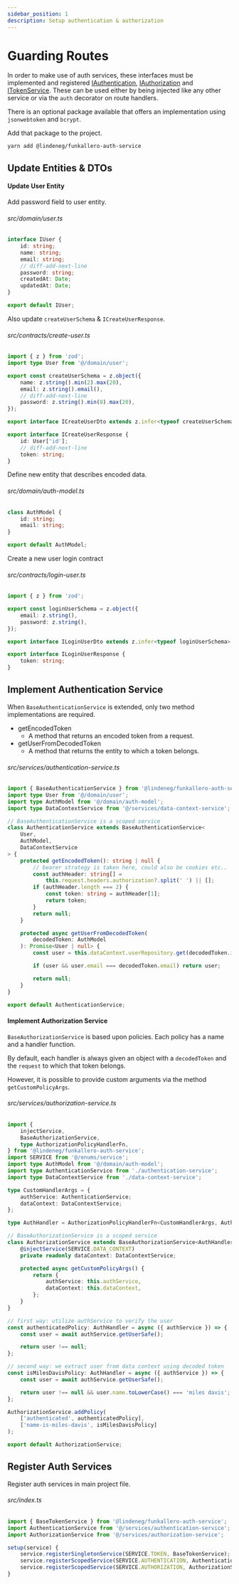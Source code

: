 ```yaml
---
sidebar_position: 1
description: Setup authentication & authorization
---
```


# Guarding Routes

In order to make use of auth services, these interfaces must be implemented and registered [IAuthentication](https://github.com/Lindeneg/funkallero/blob/master/packages/funkallero-core/src/service/authentication-service.ts), [IAuthorization](https://github.com/Lindeneg/funkallero/blob/master/packages/funkallero-core/src/service/authorization-service.ts) and [ITokenService](https://github.com/Lindeneg/funkallero/blob/master/packages/funkallero-core/src/service/token-service.ts). These can be used either by being injected like any other service or via the `auth` decorator on route handlers.

There is an optional package available that offers an implementation using `jsonwebtoken` and `bcrypt`.

Add that package to the project.

`yarn add @lindeneg/funkallero-auth-service`

## Update Entities & DTOs

#### Update User Entity

Add password field to user entity.

###### src/domain/user.ts

```ts
interface IUser {
    id: string;
    name: string;
    email: string;
    // diff-add-next-line
    password: string;
    createdAt: Date;
    updatedAt: Date;
}

export default IUser;
```

Also update `createUserSchema` & `ICreateUserResponse`.

###### src/contracts/create-user.ts

```ts
import { z } from 'zod';
import type User from '@/domain/user';

export const createUserSchema = z.object({
    name: z.string().min(2).max(20),
    email: z.string().email(),
    // diff-add-next-line
    password: z.string().min(8).max(20),
});

export interface ICreateUserDto extends z.infer<typeof createUserSchema> {}

export interface ICreateUserResponse {
    id: User['id'];
    // diff-add-next-line
    token: string;
}
```

Define new entity that describes encoded data.

###### src/domain/auth-model.ts

```ts
class AuthModel {
    id: string;
    email: string;
}

export default AuthModel;
```

Create a new user login contract

###### src/contracts/login-user.ts

```ts
import { z } from 'zod';

export const loginUserSchema = z.object({
    email: z.string(),
    password: z.string(),
});

export interface ILoginUserDto extends z.infer<typeof loginUserSchema> {}

export interface ILoginUserResponse {
    token: string;
}
```

## Implement Authentication Service

When `BaseAuthenticationService` is extended, only two method implementations are required.

-   getEncodedToken
    -   A method that returns an encoded token from a request.
-   getUserFromDecodedToken
    -   A method that returns the entity to which a token belongs.

###### src/services/authentication-service.ts

```ts
import { BaseAuthenticationService } from '@lindeneg/funkallero-auth-service';
import type User from '@/domain/user';
import type AuthModel from '@/domain/auth-model';
import type DataContextService from '@/services/data-context-service';

// BaseAuthenticationService is a scoped service
class AuthenticationService extends BaseAuthenticationService<
    User,
    AuthModel,
    DataContextService
> {
    protected getEncodedToken(): string | null {
        // bearer strategy is taken here, could also be cookies etc..
        const authHeader: string[] =
            this.request.headers.authorization?.split(' ') || [];
        if (authHeader.length === 2) {
            const token: string = authHeader[1];
            return token;
        }
        return null;
    }

    protected async getUserFromDecodedToken(
        decodedToken: AuthModel
    ): Promise<User | null> {
        const user = this.dataContext.userRepository.get(decodedToken.id);

        if (user && user.email === decodedToken.email) return user;

        return null;
    }
}

export default AuthenticationService;
```

#### Implement Authorization Service

`BaseAuthorizationService` is based upon policies. Each policy has a name and a handler function.

By default, each handler is always given an object with a `decodedToken` and the `request` to which that token belongs.

However, it is possible to provide custom arguments via the method `getCustomPolicyArgs`.

###### src/services/authorization-service.ts

```ts
import {
    injectService,
    BaseAuthorizationService,
    type AuthorizationPolicyHandlerFn,
} from '@lindeneg/funkallero-auth-service';
import SERVICE from '@/enums/service';
import type AuthModel from '@/domain/auth-model';
import type AuthenticationService from './authentication-service';
import type DataContextService from './data-context-service';

type CustomHandlerArgs = {
    authService: AuthenticationService;
    dataContext: DataContextService;
};

type AuthHandler = AuthorizationPolicyHandlerFn<CustomHandlerArgs, AuthModel>;

// BaseAuthorizationService is a scoped service
class AuthorizationService extends BaseAuthorizationService<AuthHandler> {
    @injectService(SERVICE.DATA_CONTEXT)
    private readonly dataContext: DataContextService;

    protected async getCustomPolicyArgs() {
        return {
            authService: this.authService,
            dataContext: this.dataContext,
        };
    }
}

// first way: utilize authService to verify the user
const authenticatedPolicy: AuthHandler = async ({ authService }) => {
    const user = await authService.getUserSafe();

    return user !== null;
};

// second way: we extract user from data context using decoded token
const isMilesDavisPolicy: AuthHandler = async ({ authService }) => {
    const user = await authService.getUserSafe();

    return user !== null && user.name.toLowerCase() === 'miles davis';
};

AuthorizationService.addPolicy(
    ['authenticated', authenticatedPolicy],
    ['name-is-miles-davis', isMilesDavisPolicy]
);

export default AuthorizationService;
```

## Register Auth Services

Register auth services in main project file.

###### src/index.ts

```ts
import { BaseTokenService } from '@lindeneg/funkallero-auth-service';
import AuthenticationService from '@/services/authentication-service';
import AuthorizationService from '@/services/authorization-service';

setup(service) {
    service.registerSingletonService(SERVICE.TOKEN, BaseTokenService);
    service.registerScopedService(SERVICE.AUTHENTICATION, AuthenticationService);
    service.registerScopedService(SERVICE.AUTHORIZATION, AuthorizationService);
}
```
